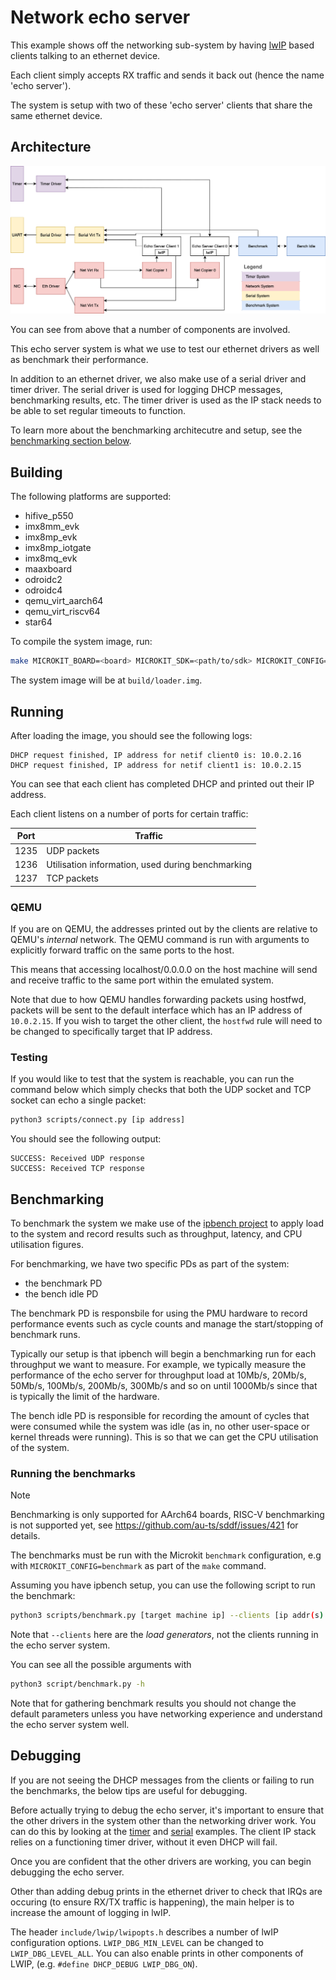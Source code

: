 <!--
    Copyright 2024, UNSW

    SPDX-License-Identifier: BSD-2-Clause
-->

# Network echo server

This example shows off the networking sub-system by having
[lwIP](https://savannah.nongnu.org/projects/lwip/) based clients talking to an ethernet device.

Each client simply accepts RX traffic and sends it back out (hence the name 'echo server').

The system is setup with two of these 'echo server' clients that share the same ethernet
device.

## Architecture

![echo server architecture](./docs/echo_server.svg)

You can see from above that a number of components are involved.

This echo server system is what we use to test our ethernet drivers as well as benchmark
their performance.

In addition to an ethernet driver, we also make use of a serial driver and timer driver.
The serial driver is used for logging DHCP messages, benchmarking results, etc.
The timer driver is used as the IP stack needs to be able to set regular timeouts to function.

To learn more about the benchmarking architecutre and setup, see the
[benchmarking section below](#benchmarking).

## Building

The following platforms are supported:

* hifive_p550
* imx8mm_evk
* imx8mp_evk
* imx8mp_iotgate
* imx8mq_evk
* maaxboard
* odroidc2
* odroidc4
* qemu_virt_aarch64
* qemu_virt_riscv64
* star64

To compile the system image, run:

```sh
make MICROKIT_BOARD=<board> MICROKIT_SDK=<path/to/sdk> MICROKIT_CONFIG=(benchmark/release/debug)
```

The system image will be at `build/loader.img`.

## Running

After loading the image, you should see the following logs:
```
DHCP request finished, IP address for netif client0 is: 10.0.2.16
DHCP request finished, IP address for netif client1 is: 10.0.2.15
```

You can see that each client has completed DHCP and printed out their IP address.

Each client listens on a number of ports for certain traffic:

| Port | Traffic |
|------|---------|
| 1235 | UDP packets |
| 1236 | Utilisation information, used during benchmarking |
| 1237 | TCP packets |

### QEMU

If you are on QEMU, the addresses printed out by the clients are relative to
QEMU's *internal* network. The QEMU command is run with arguments to explicitly forward
traffic on the same ports to the host.

This means that accessing localhost/0.0.0.0 on the host machine will send
and receive traffic to the same port within the emulated system.

Note that due to how QEMU handles forwarding packets using hostfwd, packets will be
sent to the default interface which has an IP address of `10.0.2.15`. If you wish to
target the other client, the `hostfwd` rule will need to be changed to specifically
target that IP address.

### Testing

If you would like to test that the system is reachable, you can run the command
below which simply checks that both the UDP socket and TCP socket can echo
a single packet:
```sh
python3 scripts/connect.py [ip address]
```

You should see the following output:
```
SUCCESS: Received UDP response
SUCCESS: Received TCP response
```

## Benchmarking

To benchmark the system we make use of the [ipbench project](https://github.com/au-ts/ipbench)
to apply load to the system and record results such as throughput, latency, and CPU utilisation
figures.

For benchmarking, we have two specific PDs as part of the system:

* the benchmark PD
* the bench idle PD

The benchmark PD is responsbile for using the PMU hardware to record performance events such as
cycle counts and manage the start/stopping of benchmark runs.

Typically our setup is that ipbench will begin a benchmarking run for each throughput we want
to measure. For example, we typically measure the performance of the echo server for throughput
load at 10Mb/s, 20Mb/s, 50Mb/s, 100Mb/s, 200Mb/s, 300Mb/s and so on until 1000Mb/s since that
is typically the limit of the hardware.

The bench idle PD is responsible for recording the amount of cycles that were consumed
while the system was idle (as in, no other user-space or kernel threads were running).
This is so that we can get the CPU utilisation of the system.

### Running the benchmarks

> [!NOTE]
> Benchmarking is only supported for AArch64 boards, RISC-V benchmarking is not supported yet,
> see https://github.com/au-ts/sddf/issues/421 for details.

The benchmarks must be run with the Microkit `benchmark` configuration, e.g with
`MICROKIT_CONFIG=benchmark` as part of the `make` command.

Assuming you have ipbench setup, you can use the following script to run the benchmark:
```sh
python3 scripts/benchmark.py [target machine ip] --clients [ip addr(s) of ipbenchd systems]
```

Note that `--clients` here are the *load generators*, not the clients running in the
echo server system.

You can see all the possible arguments with
```sh
python3 script/benchmark.py -h
```

Note that for gathering benchmark results you should not change the default parameters
unless you have networking experience and understand the echo server system well.

## Debugging

If you are not seeing the DHCP messages from the clients or failing to run the benchmarks,
the below tips are useful for debugging.

Before actually trying to debug the echo server, it's important to ensure that the other
drivers in the system other than the networking driver work. You can do this by looking
at the [timer](../timer/README.md) and [serial](../serial/README.md) examples. The client
IP stack relies on a functioning timer driver, without it even DHCP will fail.

Once you are confident that the other drivers are working, you can begin debugging the
echo server.

Other than adding debug prints in the ethernet driver to check that IRQs are occuring
(to ensure RX/TX traffic is happening), the main helper is to increase the amount of
logging in lwIP.

The header `include/lwip/lwipopts.h` describes a number of lwIP configuration options.
`LWIP_DBG_MIN_LEVEL` can be changed to `LWIP_DBG_LEVEL_ALL`. You can also enable prints
in other components of LWIP, (e.g. `#define DHCP_DEBUG LWIP_DBG_ON`).

